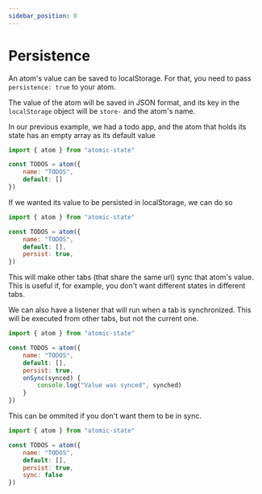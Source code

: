 ```yaml
---
sidebar_position: 0
---
```


# Persistence

An atom's value can be saved to localStorage. For that, you need to pass `persistence: true` to your atom.

The value of the atom will be saved in JSON format, and its key in the `localStorage` object will be `store-` and the atom's name.

In our previous example, we had a todo app, and the atom that holds its state has an empty array as its default value

```js
import { atom } from "atomic-state"

const TODOS = atom({
    name: "TODOS",
    default: []
})
```

If we wanted its value to be persisted in localStorage, we can do so

```js
import { atom } from "atomic-state"

const TODOS = atom({
    name: "TODOS",
    default: [],
    persist: true,
})
```

This will make other tabs (that share the same url) sync that atom's value. This is useful if, for example, you don't want different states in different tabs.

We can also have a listener that will run when a tab is synchronized. This will be executed from other tabs, but not the current one.

```js
import { atom } from "atomic-state"

const TODOS = atom({
    name: "TODOS",
    default: [],
    persist: true,
    onSync(synced) {
        console.log("Value was synced", synched)
    }
})
```

This can be ommited if you don't want them to be in sync.

```js
import { atom } from "atomic-state"

const TODOS = atom({
    name: "TODOS",
    default: [],
    persist: true,
    sync: false
})
```
